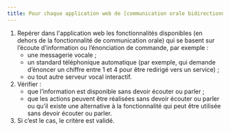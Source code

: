 ```yaml
---
title: Pour chaque application web de [communication orale bidirectionnelle](#application-web-de-communication-orale-bidirectionnelle) qui dispose de [fonctionnalités vocales](#fonctionnalites-vocales), celles-ci sont-elles utilisables sans la nécessité d’écouter ou parler ?
---
```


1.	Repérer dans l'application web les fonctionnalités disponibles (en dehors de la fonctionnalité de communication orale) qui se basent sur l’écoute d’information ou l’énonciation de commande, par exemple : 
	- une messagerie vocale ;
	- un standard téléphonique automatique (par exemple, qui demande d’énoncer un chiffre entre 1 et 4 pour être redirigé vers un service) ;
	- ou tout autre serveur vocal interactif.
2.	Vérifier : 
	- que l’information est disponible sans devoir écouter ou parler ;
	- que les actions peuvent être réalisées sans devoir écouter ou parler ou qu’il existe une alternative à la fonctionnalité qui peut être utilisée sans devoir écouter ou parler.
3.	Si c’est le cas, le critère est validé.

